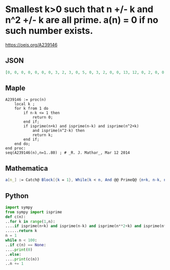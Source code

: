 # Smallest k\>0 such that n \+/\- k and n^2 \+/\- k are all prime\. a\(n\) \= 0 if no such number exists\.
https://oeis.org/A239146
## JSON
```JSON
[0, 0, 0, 0, 0, 0, 0, 3, 2, 3, 0, 5, 0, 3, 2, 0, 0, 13, 12, 0, 2, 0, 0, 0, 6, 15, 10, 0, 12, 0, 0, 15, 20, 0, 12, 5, 0, 15, 22, 21, 12, 0, 0, 0, 14, 27, 0, 35, 0, 0, 8, 15, 0, 0, 24, 27, 0, 0, 48, 7, 48, 0, 50, 3, 6, 7, 0, 0, 28, 0, 18, 0, 0, 27, 34]
```
## Maple
```Maple
A239146 := proc(n)
    local k ;
    for k from 1 do
        if n-k <= 1 then
            return 0;
        end if;
        if isprime(n+k) and isprime(n-k) and isprime(n^2+k)
            and isprime(n^2-k) then
            return k;
        end if;
    end do;
end proc:
seq(A239146(n),n=1..80) ; # _R. J. Mathar_, Mar 12 2014
```
## Mathematica
```Mathematica
a[n_] := Catch@ Block[{k = 1}, While[k < n, And @@ PrimeQ@ {n+k, n-k, n^2+k, n^2-k} && Throw@k; k++]; 0]; Array[a, 75] (* _Giovanni Resta_, Mar 13 2014 *)
```
## Python
```Python
import sympy
from sympy import isprime
def c(n):
..for k in range(1,n):
....if isprime(n+k) and isprime(n-k) and isprime(n**2+k) and isprime(n**2-k):
......return k
n = 1
while n < 100:
..if c(n) == None:
....print(0)
..else:
....print(c(n))
..n += 1
```

